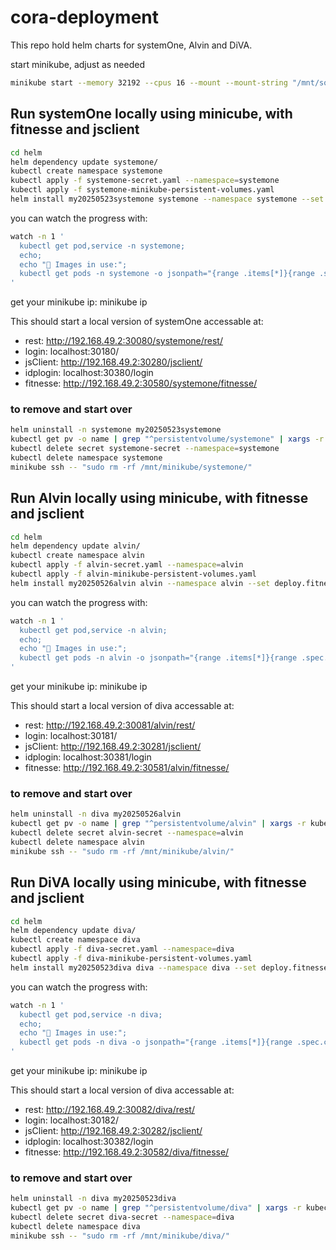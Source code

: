 # cora-deployment

This repo hold helm charts for systemOne, Alvin and DiVA.

start minikube, adjust as needed

```bash
minikube start --memory 32192 --cpus 16 --mount --mount-string "/mnt/someplace/minikube/:/mnt/minikube"
```

## Run systemOne locally using minicube, with fitnesse and jsclient

```bash
cd helm
helm dependency update systemone/
kubectl create namespace systemone
kubectl apply -f systemone-secret.yaml --namespace=systemone
kubectl apply -f systemone-minikube-persistent-volumes.yaml
helm install my20250523systemone systemone --namespace systemone --set deploy.fitnesse=true
```
you can watch the progress with:

```bash
watch -n 1 '
  kubectl get pod,service -n systemone;
  echo;
  echo "🐳 Images in use:";
  kubectl get pods -n systemone -o jsonpath="{range .items[*]}{range .spec.containers[*]}{.image}{\"\n\"}{end}" | sort | uniq
'
```

get your minikube ip: minikube ip


This should start a local version of systemOne accessable at:<br>
* rest: http://192.168.49.2:30080/systemone/rest/
* login: localhost:30180/
* jsClient: http://192.168.49.2:30280/jsclient/
* idplogin: localhost:30380/login
* fitnesse: http://192.168.49.2:30580/systemone/fitnesse/


### to remove and start over
```bash
helm uninstall -n systemone my20250523systemone
kubectl get pv -o name | grep "^persistentvolume/systemone" | xargs -r kubectl delete
kubectl delete secret systemone-secret --namespace=systemone
kubectl delete namespace systemone
minikube ssh -- "sudo rm -rf /mnt/minikube/systemone/"
```

## Run Alvin locally using minicube, with fitnesse and jsclient

```bash
cd helm
helm dependency update alvin/
kubectl create namespace alvin
kubectl apply -f alvin-secret.yaml --namespace=alvin
kubectl apply -f alvin-minikube-persistent-volumes.yaml
helm install my20250526alvin alvin --namespace alvin --set deploy.fitnesse=true
```
you can watch the progress with:

```bash
watch -n 1 '
  kubectl get pod,service -n alvin;
  echo;
  echo "🐳 Images in use:";
  kubectl get pods -n alvin -o jsonpath="{range .items[*]}{range .spec.containers[*]}{.image}{\"\n\"}{end}" | sort | uniq
'


```

get your minikube ip: minikube ip


This should start a local version of diva accessable at:<br>
* rest: http://192.168.49.2:30081/alvin/rest/
* login: localhost:30181/
* jsClient: http://192.168.49.2:30281/jsclient/
* idplogin: localhost:30381/login
* fitnesse: http://192.168.49.2:30581/alvin/fitnesse/


### to remove and start over
```bash
helm uninstall -n diva my20250526alvin
kubectl get pv -o name | grep "^persistentvolume/alvin" | xargs -r kubectl delete
kubectl delete secret alvin-secret --namespace=alvin
kubectl delete namespace alvin
minikube ssh -- "sudo rm -rf /mnt/minikube/alvin/"
```


## Run DiVA locally using minicube, with fitnesse and jsclient

```bash
cd helm
helm dependency update diva/
kubectl create namespace diva
kubectl apply -f diva-secret.yaml --namespace=diva
kubectl apply -f diva-minikube-persistent-volumes.yaml
helm install my20250523diva diva --namespace diva --set deploy.fitnesse=true
```
you can watch the progress with:

```bash
watch -n 1 '
  kubectl get pod,service -n diva;
  echo;
  echo "🐳 Images in use:";
  kubectl get pods -n diva -o jsonpath="{range .items[*]}{range .spec.containers[*]}{.image}{\"\n\"}{end}" | sort | uniq
'


```

get your minikube ip: minikube ip


This should start a local version of diva accessable at:<br>
* rest: http://192.168.49.2:30082/diva/rest/
* login: localhost:30182/
* jsClient: http://192.168.49.2:30282/jsclient/
* idplogin: localhost:30382/login
* fitnesse: http://192.168.49.2:30582/diva/fitnesse/


### to remove and start over
```bash
helm uninstall -n diva my20250523diva
kubectl get pv -o name | grep "^persistentvolume/diva" | xargs -r kubectl delete
kubectl delete secret diva-secret --namespace=diva
kubectl delete namespace diva
minikube ssh -- "sudo rm -rf /mnt/minikube/diva/"
```


